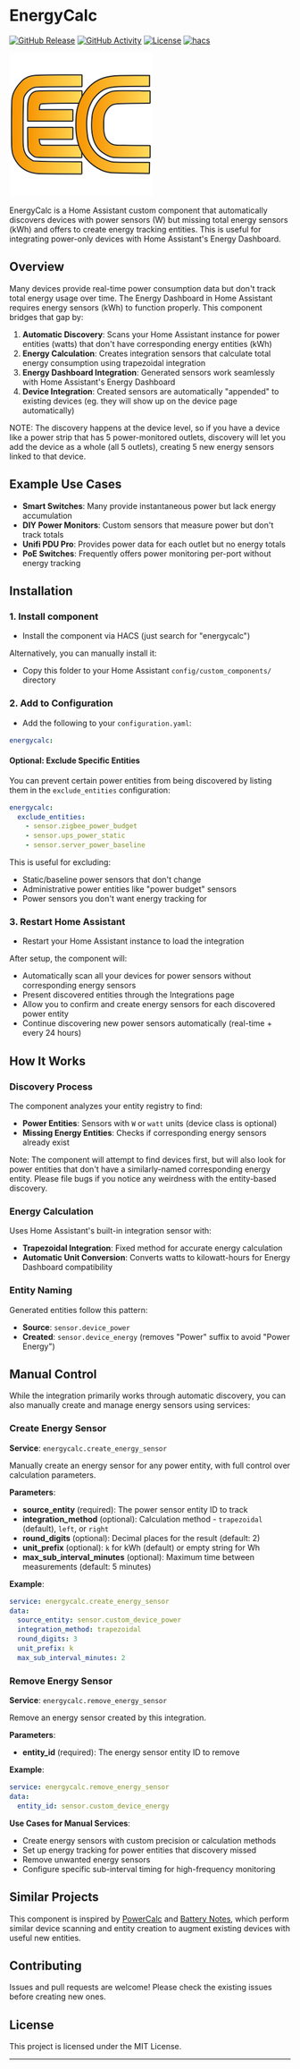 # EnergyCalc

[![GitHub Release][releases-shield]][releases]
[![GitHub Activity][commits-shield]][commits]
[![License][license-shield]](LICENSE)
[![hacs][hacsbadge]][hacs]

<img src="icons/icon.png">

EnergyCalc is a Home Assistant custom component that automatically discovers devices with power sensors (W) but missing total energy sensors (kWh) and offers to create energy tracking entities. This is useful for integrating power-only devices with Home Assistant's Energy Dashboard.

## Overview

Many devices provide real-time power consumption data but don't track total energy usage over time. The Energy Dashboard in Home Assistant requires energy sensors (kWh) to function properly. This component bridges that gap by:

1. **Automatic Discovery**: Scans your Home Assistant instance for power entities (watts) that don't have corresponding energy entities (kWh)
2. **Energy Calculation**: Creates integration sensors that calculate total energy consumption using trapezoidal integration
3. **Energy Dashboard Integration**: Generated sensors work seamlessly with Home Assistant's Energy Dashboard
4. **Device Integration**: Created sensors are automatically "appended" to existing devices (eg. they will show up on the device page automatically)

NOTE: The discovery happens at the device level, so if you have a device like a power strip that has 5 power-monitored outlets, discovery will let you add the device as a whole (all 5 outlets), creating 5 new energy sensors linked to that device. 

## Example Use Cases

- **Smart Switches**: Many provide instantaneous power but lack energy accumulation
- **DIY Power Monitors**: Custom sensors that measure power but don't track totals
- **Unifi PDU Pro**: Provides power data for each outlet but no energy totals
- **PoE Switches**: Frequently offers power monitoring per-port without energy tracking

## Installation

### 1. Install component

- Install the component via HACS (just search for "energycalc")

Alternatively, you can manually install it:
- Copy this folder to your Home Assistant `config/custom_components/` directory

### 2. Add to Configuration
- Add the following to your `configuration.yaml`:
```yaml
energycalc:
```

#### Optional: Exclude Specific Entities
You can prevent certain power entities from being discovered by listing them in the `exclude_entities` configuration:
```yaml
energycalc:
  exclude_entities:
    - sensor.zigbee_power_budget
    - sensor.ups_power_static
    - sensor.server_power_baseline
```

This is useful for excluding:
- Static/baseline power sensors that don't change
- Administrative power entities like "power budget" sensors
- Power sensors you don't want energy tracking for

### 3. Restart Home Assistant
- Restart your Home Assistant instance to load the integration

After setup, the component will:
- Automatically scan all your devices for power sensors without corresponding energy sensors
- Present discovered entities through the Integrations page
- Allow you to confirm and create energy sensors for each discovered power entity
- Continue discovering new power sensors automatically (real-time + every 24 hours)

## How It Works

### Discovery Process

The component analyzes your entity registry to find:
- **Power Entities**: Sensors with `W` or `watt` units (device class is optional)
- **Missing Energy Entities**: Checks if corresponding energy sensors already exist

Note: The component will attempt to find devices first, but will also look for power entities that don't have a similarly-named corresponding energy entity. Please file bugs if you notice any weirdness with the entity-based discovery. 

### Energy Calculation

Uses Home Assistant's built-in integration sensor with:
- **Trapezoidal Integration**: Fixed method for accurate energy calculation
- **Automatic Unit Conversion**: Converts watts to kilowatt-hours for Energy Dashboard compatibility

### Entity Naming

Generated entities follow this pattern:
- **Source**: `sensor.device_power`
- **Created**: `sensor.device_energy` (removes "Power" suffix to avoid "Power Energy")

## Manual Control

While the integration primarily works through automatic discovery, you can also manually create and manage energy sensors using services:

### Create Energy Sensor
**Service**: `energycalc.create_energy_sensor`

Manually create an energy sensor for any power entity, with full control over calculation parameters.

**Parameters**:
- **source_entity** (required): The power sensor entity ID to track
- **integration_method** (optional): Calculation method - `trapezoidal` (default), `left`, or `right`
- **round_digits** (optional): Decimal places for the result (default: 2)
- **unit_prefix** (optional): `k` for kWh (default) or empty string for Wh
- **max_sub_interval_minutes** (optional): Maximum time between measurements (default: 5 minutes)

**Example**:
```yaml
service: energycalc.create_energy_sensor
data:
  source_entity: sensor.custom_device_power
  integration_method: trapezoidal
  round_digits: 3
  unit_prefix: k
  max_sub_interval_minutes: 2
```

### Remove Energy Sensor  
**Service**: `energycalc.remove_energy_sensor`

Remove an energy sensor created by this integration.

**Parameters**:
- **entity_id** (required): The energy sensor entity ID to remove

**Example**:
```yaml
service: energycalc.remove_energy_sensor
data:
  entity_id: sensor.custom_device_energy
```

**Use Cases for Manual Services**:
- Create energy sensors with custom precision or calculation methods
- Set up energy tracking for power entities that discovery missed
- Remove unwanted energy sensors
- Configure specific sub-interval timing for high-frequency monitoring

## Similar Projects

This component is inspired by [PowerCalc](https://github.com/bramstroker/homeassistant-powercalc) and [Battery Notes](https://github.com/andrew-codechimp/HA-Battery-Notes), which perform similar device scanning and entity creation to augment existing devices with useful new entities.

## Contributing

Issues and pull requests are welcome! Please check the existing issues before creating new ones.

## License

This project is licensed under the MIT License.

---

[energycalc]: https://github.com/zacs/ha-energycalc
[commits-shield]: https://img.shields.io/github/commit-activity/y/zacs/ha-energycalc.svg?style=for-the-badge
[commits]: https://github.com/zacs/ha-energycalc/commits/main
[hacs]: https://github.com/hacs/integration
[hacsbadge]: https://img.shields.io/badge/HACS-Custom-orange.svg?style=for-the-badge
[forum-shield]: https://img.shields.io/badge/community-forum-brightgreen.svg?style=for-the-badge
[forum]: https://community.home-assistant.io/
[license-shield]: https://img.shields.io/github/license/zacs/ha-energycalc.svg?style=for-the-badge
[releases-shield]: https://img.shields.io/github/release/zacs/ha-energycalc.svg?style=for-the-badge
[releases]: https://github.com/zacs/ha-energycalc/releases 
